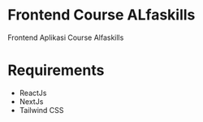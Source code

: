 # Frontend Course ALfaskills

Frontend Aplikasi Course Alfaskills

# Requirements

- ReactJs
- NextJs
- Tailwind CSS
